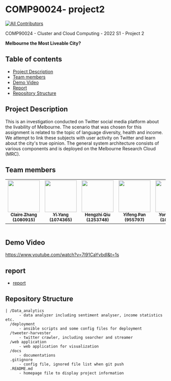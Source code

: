 # COMP90024- project2
<!-- ALL-CONTRIBUTORS-BADGE:START - Do not remove or modify this section -->
[![All Contributors](https://img.shields.io/badge/all_contributors-5-orange.svg?style=flat-square)](#contributors-)

COMP90024 - Cluster and Cloud Computing - 2022 S1 - Project 2

**Melbourne the Most Liveable City?**

## Table of contents
* [Project Description](#project-description)
* [Team members](#team-members)
* [Demo Video](#demo-video)
* [Report](#report)
* [Repository Structure](#repository-structure)


## Project Description
This is an investigation conducted on Twitter social media platform about the livability of Melbourne. The scenario that was chosen for this assignment is related to the topic of language diversity, health and income. We attempt to link these subjects with user activity on Twitter and learn about the city's true opinion. The general system architecture consists of various components and is deployed on the Melbourne Research Cloud (MRC).


## Team members
<table>
  <tr>
    <td align="center"><a href="https://github.com/WAZHANG1"><img src="https://avatars.githubusercontent.com/u/80433256?v=4" width="100px;" alt=""/><br /><sub><b>Claire Zhang (1080915)</b></sub></a><br /></td>
    <td align="center"><a href="https://github.com/Cassie917"><img src="https://avatars.githubusercontent.com/u/54353253?v=4" width="100px;" alt=""/><br /><sub><b>Yi Yang (1074365)</b></sub></a><br /></td>
    <td align="center"><a href="https://github.com/hengzhi-qiu"><img src="https://avatars.githubusercontent.com/u/103925905?v=4" width="100px;" alt=""/><br /><sub><b>Hengzhi Qiu (1253748)</b></sub></a><br /></td>
    <td align="center"><a href="https://github.com/yfeng-Pan"><img src="https://avatars.githubusercontent.com/u/69497521?v=4" width="100px;" alt=""/><br /><sub><b>Yifeng Pan (955797)</b></sub></a><br /></td>
    <td align="center"><a href="https://github.com/yonghao-hh"><img src="https://avatars.githubusercontent.com/u/80231404?v=4" width="100px;" alt=""/><br /><sub><b>Yonghao Hu (1049814)</b></sub></a><br /></td>
  </tr>
</table>

<table>
  <tr>
  </tr>
</table>

## Demo Video
https://www.youtube.com/watch?v=7l91CaYvbdI&t=1s

## report
- [report](./docs/Report.pdf)

## Repository Structure
```
| /Data_analytics
      - data analyzer including sentiment analyser, income statistics etc.
  /deployment 
      - ansible scripts and some config files for deployment
  /tweeter-harvester
      - twitter crawler, including searcher and streamer
  /web application
      - web application for visualization
  /docs 
      - documentations
  .gitignore 
      - config file, ignored file list when git push
  .README.md
      - homepage file to display project information
```

